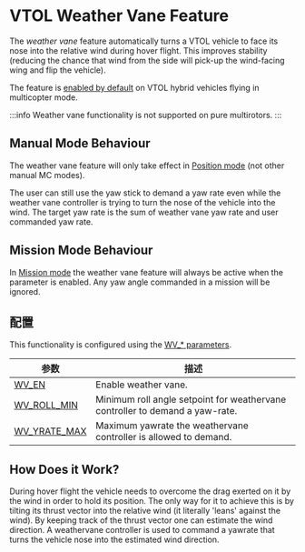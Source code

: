 # VTOL Weather Vane Feature

The _weather vane_ feature automatically turns a VTOL vehicle to face its nose into the relative wind during hover flight.
This improves stability (reducing the chance that wind from the side will pick-up the wind-facing wing and flip the vehicle).

The feature is [enabled by default](#configuration) on VTOL hybrid vehicles flying in multicopter mode.

:::info
Weather vane functionality is not supported on pure multirotors.
:::

## Manual Mode Behaviour

The weather vane feature will only take effect in [Position mode](../flight_modes_mc/position.md) (not other manual MC modes).

The user can still use the yaw stick to demand a yaw rate even while the weather vane controller is trying to turn the nose of the vehicle into the wind.
The target yaw rate is the sum of weather vane yaw rate and user commanded yaw rate.

## Mission Mode Behaviour

In [Mission mode](../flight_modes_vtol/mission.md) the weather vane feature will always be active when the parameter is enabled.
Any yaw angle commanded in a mission will be ignored.

<a id="configuration"></a>

## 配置

This functionality is configured using the [WV\_\* parameters](../advanced_config/parameter_reference.md#WV_EN).

| 参数                                                                                                               | 描述                                                                                           |
| ---------------------------------------------------------------------------------------------------------------- | -------------------------------------------------------------------------------------------- |
| [WV_EN](../advanced_config/parameter_reference.md#WV_EN)                                    | Enable weather vane.                                                         |
| [WV_ROLL_MIN](../advanced_config/parameter_reference.md#WV_ROLL_MIN)   | Minimum roll angle setpoint for weathervane controller to demand a yaw-rate. |
| [WV_YRATE_MAX](../advanced_config/parameter_reference.md#WV_YRATE_MAX) | Maximum yawrate the weathervane controller is allowed to demand.             |

## How Does it Work?

During hover flight the vehicle needs to overcome the drag exerted on it by the wind in order to hold its position.
The only way for it to achieve this is by tilting its thrust vector into the relative wind (it literally 'leans' against the wind).
By keeping track of the thrust vector one can estimate the wind direction.
A weathervane controller is used to command a yawrate that turns the vehicle nose into the estimated wind direction.
